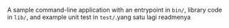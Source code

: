 A sample command-line application with an entrypoint in `bin/`, library code
in `lib/`, and example unit test in `test/`.yang satu lagi readmenya
